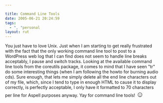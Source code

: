 ```yaml
---

title: Command Line Tools
date: 2005-06-21 20:24:59
tags:
  - ", "personal
layout: rut
---
```


<p>You just have to love Unix.  Just when I am starting to get really frustrated with the fact that the only working command line tool to post to a WordPress web log that I can find does not seem to handle line breaks acceptably, I pause and switch tracks.  Looking at the available command line tools from the coreutils package, it comes to mind that I have seen "tr" do some interesting things (when I am following the howto for burning audio cds).  Sure enough, that lets me simply delete all the end line characters out of my file, which, since I tend to type in enough HTML to cause it to display correctly, is perfectly acceptable, I only have it formatted to 70 characters per line for Aspell purposes anyway. Yay for command line tools! <font size="+2">&#x263a;</font></p>

